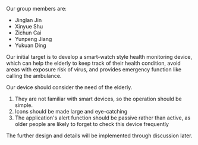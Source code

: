Our group members are:

- Jinglan Jin
- Xinyue Shu
- Zichun Cai
- Yunpeng Jiang
- Yukuan Ding

Our initial target is to develop a smart-watch style health monitoring device, which can help the elderly to keep track of their health condition, avoid areas with exposure risk of virus, and provides emergency function like calling the ambulance.

Our device should consider the need of the elderly.

1. They are not familiar with smart devices, so the operation should be simple.
2. Icons should be made large and eye-catching
3. The application's alert function should be passive rather than active, as older people are likely to forget to check this device frequently

The further design and details will be implemented through discussion later.